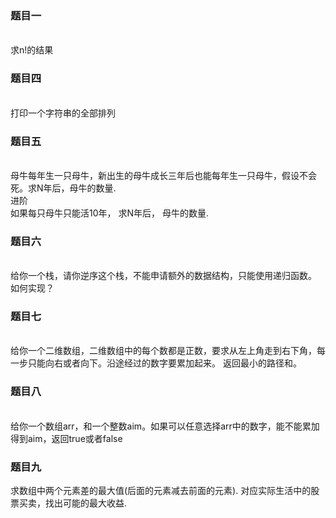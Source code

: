 ### **题目一**
\
求n!的结果

### **题目四**
\
打印一个字符串的全部排列

### **题目五**
\
母牛每年生一只母牛，新出生的母牛成长三年后也能每年生一只母牛，假设不会死。求N年后，母牛的数量.
\
进阶
\
如果每只母牛只能活10年， 求N年后， 母牛的数量.

### **题目六**
\
给你一个栈，请你逆序这个栈，不能申请额外的数据结构，只能使用递归函数。 如何实现？

### **题目七**
\
给你一个二维数组，二维数组中的每个数都是正数，要求从左上角走到右下角，每一步只能向右或者向下。沿途经过的数字要累加起来。 返回最小的路径和。

### **题目八**
\
给你一个数组arr，和一个整数aim。如果可以任意选择arr中的数字，能不能累加得到aim，返回true或者false

### **题目九**
求数组中两个元素差的最大值(后面的元素减去前面的元素). 对应实际生活中的股票买卖，找出可能的最大收益.